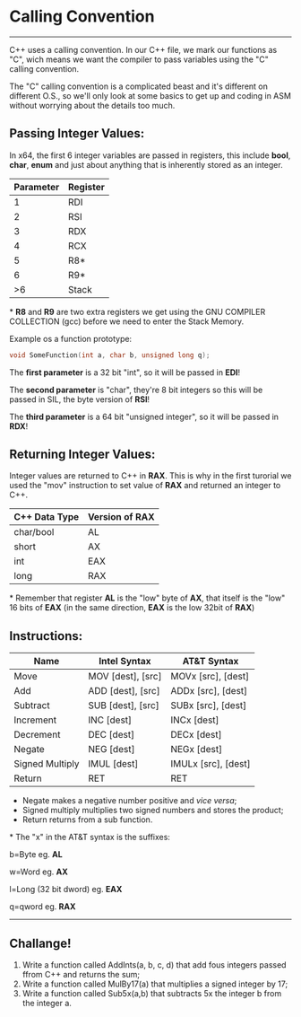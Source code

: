 # Calling Convention
---

C++ uses a calling convention. In our C++ file, we mark our functions as "C", wich means we want the compiler to pass variables using the "C" calling convention.

The "C" calling convention is a complicated beast and it's different on different O.S., so we'll only look at some basics to get up and coding in ASM without worrying about the details too much.

## Passing Integer Values:

In x64, the first 6 integer variables are passed in registers, this include **bool**, **char**, **enum** and just about anything that is inherently stored as an integer.

|   Parameter | Register    |
| ----------- | ----------- |
| 1           | RDI         |
| 2           | RSI         |
| 3           | RDX         |
| 4           | RCX         |
| 5           | R8*         |
| 6           | R9*         |
| >6          | Stack       |

\* **R8** and **R9** are two extra registers we get using the GNU COMPILER COLLECTION (gcc) before we need to enter the Stack Memory.


Example os a function prototype:
```cpp
void SomeFunction(int a, char b, unsigned long q);
```

The **first parameter** is a 32 bit "int", so it will be passed in **EDI**!

The **second parameter** is "char", they're 8 bit integers so this will be passed in SIL, the byte version of **RSI**!

The **third parameter** is a 64 bit "unsigned integer", so it will be passed in **RDX**!

## Returning Integer Values:

Integer values are returned to C++ in **RAX**. This is why in the first turorial we used the "mov" instruction to set value of **RAX** and returned an integer to C++.

|  C++ Data Type | Version of RAX |
| -------------- | -------------- |
| char/bool      | AL             |
| short          | AX             |
| int            | EAX            |
| long           | RAX            |

\* Remember that register **AL** is the "low" byte of **AX**, that itself is the "low" 16 bits of **EAX** (in the same direction, **EAX** is the low 32bit of **RAX**)

## Instructions:

|  Name             | Intel Syntax       | AT&T Syntax        |
| ----------------- | ------------------ | ------------------ |
| Move              | MOV [dest], [src]  | MOVx [src], [dest] |
| Add               | ADD [dest], [src]  | ADDx [src], [dest] |
| Subtract          | SUB [dest], [src]  | SUBx [src], [dest] |
| Increment         | INC [dest]         | INCx [dest]        |
| Decrement         | DEC [dest]         | DECx [dest]        |
| Negate            | NEG [dest]         | NEGx [dest]        |
| Signed Multiply   | IMUL [dest]        | IMULx [src], [dest]|
| Return            | RET                | RET                |

* Negate makes a negative number positive and *vice versa*;
* Signed multiply multiplies two signed numbers and stores the product;
* Return returns from a sub function.

\* The "x" in the AT&T syntax is the suffixes:

b=Byte                        eg. **AL**

w=Word                        eg. **AX**

l=Long (32 bit dword)         eg. **EAX**

q=qword                       eg. **RAX**

---

## Challange!

1. Write a function called AddInts(a, b, c, d) that add fous integers passed ffrom C++ and returns the sum;
2. Write a function called MulBy17(a) that multiplies a signed integer by 17;
3. Write a function called Sub5x(a,b) that subtracts 5x the integer b from the integer a.